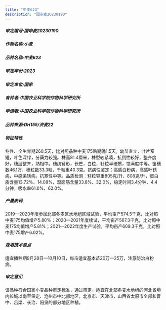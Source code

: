 ```yaml
---
title: "中麦623"
description: "国审麦20230190"
---
```

##### 审定编号:国审麦20230190

##### 作物名称:小麦

##### 品种名称:中麦623

##### 审定年份:2023

##### 审定单位:国家

##### 育种者:中国农业科学院作物科学研究所

##### 申请者:中国农业科学院作物科学研究所

##### 品种来源:DH155/济麦22

##### 特征特性
冬性、全生育期260.5天，比对照品种中麦175熟期晚1.5天。幼苗直立，叶片窄短，叶色深绿，分蘖力较强。株高81.4厘米，株型较紧凑，抗倒性较好，整齐度好，穗层整齐，熟相中。穗纺锤形，长芒，白粒，籽粒半硬质，饱满度中等。亩穗数46.1万，穗粒数33.3粒，千粒重40.3克。抗病性鉴定：高感白粉病，高感叶锈病，中感条锈病。抗寒性中等。品质检测：籽粒容重805克/升、808克/升，蛋白质含量13.72%、14.08%，湿面筋含量33.8%、32.0%，稳定时间3.4分钟、4.4分钟，吸水率61.0%、62.0%。

##### 产量表现
2019—2020年度参加北部冬麦区水地组区域试验，平均亩产574.5千克，比对照中麦175均值增产5.80%；2020—2021年度续试，平均亩产567.3千克，比对照中麦175均值增产5.81%；2021—2022年度生产试验，平均亩产609.3千克，比对照中麦175增产6.02%。

##### 栽培技术要点
适宜播种期9月28日—10月10日，每亩适宜基本苗20万—25万，注意防治白粉病。

##### 审定意见
该品种符合国家小麦品种审定标准，通过审定。适宜在北部冬麦水地组的河北省境内长城以南至保定、沧州市中北部地区，北京市、天津市，山西省太原市全部和晋中、吕梁、长治、阳泉的部分地区种植。
